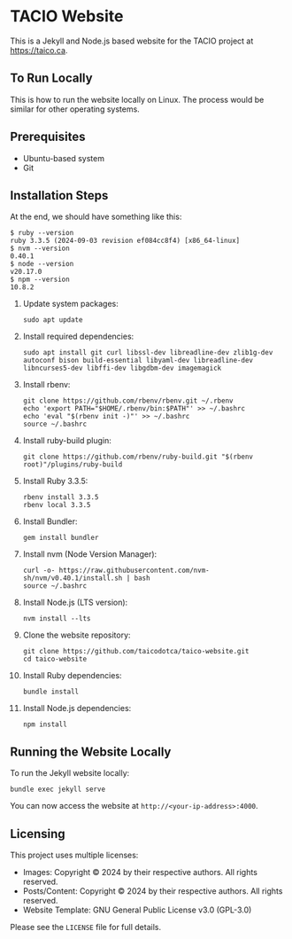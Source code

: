 # TACIO Website

This is a Jekyll and Node.js based website for the TACIO project at https://taico.ca.

## To Run Locally

This is how to run the website locally on Linux. The process would be similar for other operating systems.

## Prerequisites

- Ubuntu-based system
- Git

## Installation Steps

At the end, we should have something like this:

```
$ ruby --version
ruby 3.3.5 (2024-09-03 revision ef084cc8f4) [x86_64-linux]
$ nvm --version
0.40.1
$ node --version
v20.17.0
$ npm --version
10.8.2
```

1. Update system packages:
   ```
   sudo apt update
   ```

2. Install required dependencies:
   ```
   sudo apt install git curl libssl-dev libreadline-dev zlib1g-dev autoconf bison build-essential libyaml-dev libreadline-dev libncurses5-dev libffi-dev libgdbm-dev imagemagick
   ```

3. Install rbenv:
   ```
   git clone https://github.com/rbenv/rbenv.git ~/.rbenv
   echo 'export PATH="$HOME/.rbenv/bin:$PATH"' >> ~/.bashrc
   echo 'eval "$(rbenv init -)"' >> ~/.bashrc
   source ~/.bashrc
   ```

4. Install ruby-build plugin:
   ```
   git clone https://github.com/rbenv/ruby-build.git "$(rbenv root)"/plugins/ruby-build
   ```

5. Install Ruby 3.3.5:
   ```
   rbenv install 3.3.5
   rbenv local 3.3.5
   ```

6. Install Bundler:
   ```
   gem install bundler
   ```

7. Install nvm (Node Version Manager):
   ```
   curl -o- https://raw.githubusercontent.com/nvm-sh/nvm/v0.40.1/install.sh | bash
   source ~/.bashrc
   ```

8. Install Node.js (LTS version):
   ```
   nvm install --lts
   ```

9. Clone the website repository:
   ```
   git clone https://github.com/taicodotca/taico-website.git
   cd taico-website
   ```

10. Install Ruby dependencies:
    ```
    bundle install
    ```

11. Install Node.js dependencies:
    ```
    npm install
    ```

## Running the Website Locally

To run the Jekyll website locally:

```
bundle exec jekyll serve
```

You can now access the website at `http://<your-ip-address>:4000`.

## Licensing

This project uses multiple licenses:

- Images: Copyright © 2024 by their respective authors. All rights reserved.
- Posts/Content: Copyright © 2024 by their respective authors. All rights reserved.
- Website Template: GNU General Public License v3.0 (GPL-3.0)

Please see the `LICENSE` file for full details.